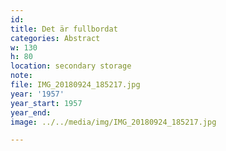 ```yaml
---
id:
title: Det är fullbordat
categories: Abstract
w: 130
h: 80
location: secondary storage
note:
file: IMG_20180924_185217.jpg
year: '1957'
year_start: 1957
year_end:
image: ../../media/img/IMG_20180924_185217.jpg

---
```

